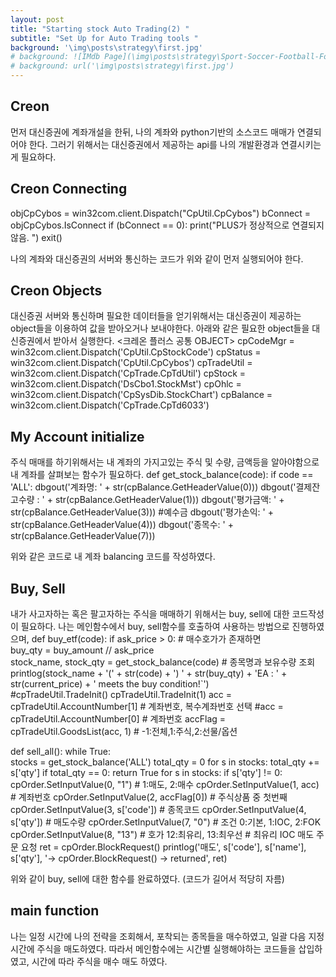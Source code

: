 ```yaml
---
layout: post
title: "Starting stock Auto Trading(2) "
subtitle: "Set Up for Auto Trading tools "
background: '\img\posts\strategy\first.jpg'
# background: ![IMdb Page](\img\posts\strategy\Sport-Soccer-Football-Formation-3-2-5-WM.png) 
# background: url('\img\posts\strategy\first.jpg')
---
```


## Creon
먼저 대신증권에 계좌개설을 한뒤, 나의 계좌와 python기반의 소스코드 매매가 연결되어야 한다.
그러기 위해서는 대신증권에서 제공하는 api를 나의 개발환경과 연결시키는게 필요하다. 

## Creon Connecting 
objCpCybos = win32com.client.Dispatch("CpUtil.CpCybos")
bConnect = objCpCybos.IsConnect
if (bConnect == 0):
    print("PLUS가 정상적으로 연결되지 않음. ")
    exit()

나의 계좌와 대신증권의 서버와 통신하는 코드가 위와 같이 먼저 실행되어야 한다.

## Creon Objects
대신증권 서버와 통신하며 필요한 데이터들을 얻기위해서는 대신증권이 제공하는 object들을 이용하여
값을 받아오거나 보내야한다. 아래와 같은 필요한 object들을 대신증권에서 받아서 실행한다. 
<크레온 플러스 공통 OBJECT>
cpCodeMgr = win32com.client.Dispatch('CpUtil.CpStockCode')
cpStatus = win32com.client.Dispatch('CpUtil.CpCybos')
cpTradeUtil = win32com.client.Dispatch('CpTrade.CpTdUtil')
cpStock = win32com.client.Dispatch('DsCbo1.StockMst')
cpOhlc = win32com.client.Dispatch('CpSysDib.StockChart')
cpBalance = win32com.client.Dispatch('CpTrade.CpTd6033')

## My Account initialize
주식 매매를 하기위해서는 내 계좌의 가지고있는 주식 및 수량, 금액등을 알아야함으로 
내 계좌를 살펴보는 함수가 필요하다.
def get_stock_balance(code):
    if code == 'ALL':
        dbgout('계좌명: ' + str(cpBalance.GetHeaderValue(0)))
        dbgout('결제잔고수량 : ' + str(cpBalance.GetHeaderValue(1)))
        dbgout('평가금액: ' + str(cpBalance.GetHeaderValue(3))) #예수금
        dbgout('평가손익: ' + str(cpBalance.GetHeaderValue(4)))
        dbgout('종목수: ' + str(cpBalance.GetHeaderValue(7)))

위와 같은 코드로 내 계좌 balancing 코드를 작성하였다. 

## Buy, Sell 
내가 사고자하는 혹은 팔고자하는 주식을 매매하기 위해서는 buy, sell에 대한 코드작성이 필요하다.
나는 메인함수에서 buy, sell함수를 호출하여 사용하는 방법으로 진행하였으며, 
def buy_etf(code):
    if ask_price > 0:  # 매수호가가 존재하면   
            buy_qty = buy_amount // ask_price  
        stock_name, stock_qty = get_stock_balance(code)  # 종목명과 보유수량 조회
        printlog(stock_name + '(' + str(code) + ') ' + str(buy_qty) +
            'EA : ' + str(current_price) + ' meets the buy condition!`')            
        #cpTradeUtil.TradeInit()
        cpTradeUtil.TradeInit(1)
        acc = cpTradeUtil.AccountNumber[1]      # 계좌번호, 복수계좌번호 선택
        #acc = cpTradeUtil.AccountNumber[0]      # 계좌번호
        accFlag = cpTradeUtil.GoodsList(acc, 1) # -1:전체,1:주식,2:선물/옵션            

def sell_all():
      while True:    
            stocks = get_stock_balance('ALL') 
            total_qty = 0 
            for s in stocks:
                total_qty += s['qty'] 
            if total_qty == 0:
                return True
            for s in stocks:
                if s['qty'] != 0:                  
                    cpOrder.SetInputValue(0, "1")         # 1:매도, 2:매수
                    cpOrder.SetInputValue(1, acc)         # 계좌번호
                    cpOrder.SetInputValue(2, accFlag[0])  # 주식상품 중 첫번째
                    cpOrder.SetInputValue(3, s['code'])   # 종목코드
                    cpOrder.SetInputValue(4, s['qty'])    # 매도수량
                    cpOrder.SetInputValue(7, "0")   # 조건 0:기본, 1:IOC, 2:FOK
                    cpOrder.SetInputValue(8, "13")  # 호가 12:최유리, 13:최우선 
                    # 최유리 IOC 매도 주문 요청
                    ret = cpOrder.BlockRequest()
                    printlog('매도', s['code'], s['name'], s['qty'], 
                        '-> cpOrder.BlockRequest() -> returned', ret)

위와 같이 buy, sell에 대한 함수를 완료하였다. 
(코드가 길어서 적당히 자름)

## main function 
나는 일정 시간에 나의 전략을 조회해서, 포착되는 종목들을 매수하였고, 
일괄 다음 지정시간에 주식을 매도하였다.
따라서 메인함수에는 시간별 실행해야하는 코드들을 삽입하였고, 시간에 따라
주식을 매수 매도 하였다.
